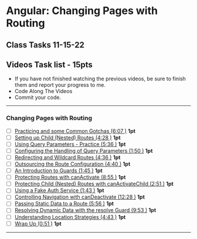 # Angular: Changing Pages with Routing

## Class Tasks 11-15-22

## Videos Task list - 15pts

- If you have not finished watching the previous videos, be sure to finish them and report your progress to me.
- Code Along The Videos
- Commit your code.

<hr>

### Changing Pages with Routing

- [ ] [Practicing and some Common Gotchas (6:07 )](https://pro.academind.com/courses/765847/lectures/13902407) **1pt**
- [ ] [Setting up Child (Nested) Routes (4:28 )](https://pro.academind.com/courses/765847/lectures/13902414) **1pt**
- [ ] [Using Query Parameters - Practice (5:36 )](https://pro.academind.com/courses/765847/lectures/13902404) **1pt**
- [ ] [Configuring the Handling of Query Parameters (1:50 )](https://pro.academind.com/courses/765847/lectures/13902411) **1pt**
- [ ] [Redirecting and Wildcard Routes (4:36 )](https://pro.academind.com/courses/765847/lectures/13902408) **1pt**
- [ ] [Outsourcing the Route Configuration (4:40 )](https://pro.academind.com/courses/765847/lectures/13902402) **1pt**
- [ ] [An Introduction to Guards (1:45 )](https://pro.academind.com/courses/765847/lectures/13902413) **1pt**
- [ ] [Protecting Routes with canActivate (8:55 )](https://pro.academind.com/courses/765847/lectures/13902401) **1pt**
- [ ] [Protecting Child (Nested) Routes with canActivateChild (2:51 )](https://pro.academind.com/courses/765847/lectures/13902419) **1pt**
- [ ] [Using a Fake Auth Service (1:43 )](https://pro.academind.com/courses/765847/lectures/13902409) **1pt**
- [ ] [Controlling Navigation with canDeactivate (12:28 )](https://pro.academind.com/courses/765847/lectures/13902412) **1pt**
- [ ] [Passing Static Data to a Route (5:56 )](https://pro.academind.com/courses/765847/lectures/13902427) **1pt**
- [ ] [Resolving Dynamic Data with the resolve Guard (9:53 )](https://pro.academind.com/courses/765847/lectures/13902403) **1pt**
- [ ] [Understanding Location Strategies (4:43 )](https://pro.academind.com/courses/765847/lectures/13902415) **1pt**
- [ ] [Wrap Up (0:51 )](https://pro.academind.com/courses/765847/lectures/13902426) **1pt**
<hr>

